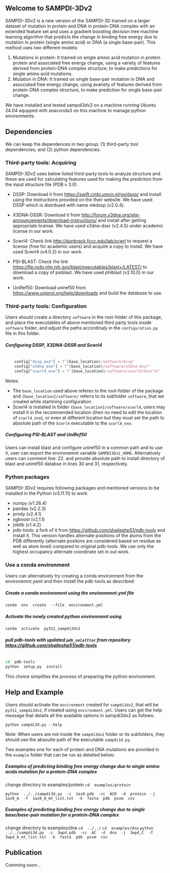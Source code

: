 ## Welcome to SAMPDI-3Dv2

SAMPDI-3Dv2 is a new version of the SAMPDI-3D trained on a larger dataset of mutation in protein and DNA in protein-DNA complex with an extended feature set and uses a gradient boosting decision tree machine learning algorithm that predicts the change in binding free energy due to mutation in protein (single amino acid) or DNA (a single base-pair). This method uses two different models:
 1. Mutations in protein: It trained on single amino acid mutation in protein protein and associated free energy change, using a variety of features derived from protein-DNA complex structure, to make predictions for single amino acid mutations.
 2. Mutation in DNA: It trained on single base-pair mutation in DNA and associated free energy change, using avariety of features derived from protein-DNA complex structure, to make prediction for single base-pair change.

We  have  installed  and  tested  sampdi3dv2  on  a  machine  running  Ubuntu  24.04 equpped with anaconda3   on  this  machine  to  manage  python  environments.

## Dependencies
We can keep the dependences in two group: (1) third-party tool dependencies; and (2) python dependencies.
### Third-party tools: Acquiring
SAMPDI-3Dv2 uses below listed third-party tools to analyze structure and these are used for calculating features used for making the prediction from the input structure file (PDB v 3.0).

 - DSSP: Download  it from  https://swift.cmbi.umcn.nl/gv/dssp/ and install using the instructions provided on the their website. We have used DSSP which is distribued with name mkdssp (v2.0.4).

- X3DNA-DSSR: Download it from  http://forum.x3dna.org/site-announcements/download-instructions/ and install after getting appropriate license. We have used x3dna-dssr (v2.4.5) under academic license in our work.

- Scwrl4: Check  link  http://dunbrack.fccc.edu/lab/scwrl  to  request  a  license (free for  academic  users) and acquire a copy to install. We have used Scwrl4 (v4.0.2) in our work.

- PSI-BLAST: Check  the  link  https://ftp.ncbi.nlm.nih.gov/blast/executables/blast+/LATEST/  to  download  a  copy  of  psiblast. We have used phiblast (v2.10.0) in our work.

- UniRef50: Download  uniref50  from  https://www.uniprot.org/help/downloads  and  build  the  database  to  use.

### Third-party tools: Configuration
Users should create a directory ``software`` in the root-folder of this package, and place the executables of above mentioned 
third party tools inside ``software`` folder, and adjust the paths accordinaly in the ``configuration.py`` file in this folder.

##### Configuring DSSP, X3DNA-DSSR and Scwrl4
```python

    config["dssp_exe"] = f"{base_location}/software/dssp"
    config["x3dna_exe"] = f"{base_location}/software/x3dna-dssr"
    config["scwrl4_exe"] = f"{base_location}/software/scwrl4/Scwrl4"
```
Notes: 
- The ``base_location`` used above referes to the root-folder of the package and ``{base_location}/software/`` referrs to its subfolder ``software``, that we created while startining configuration.
- Scwrl4 is installed in folder ``{base_location}/software/scwrl4``, users may install it in the recommended location (then no need to edit the location of ``scwrl4_exe``), or even at different location but they must set the path to absolute path of the ``Scwrl4`` executable to the ``scwrl4_exe``.

##### Configuring PSI-BLAST and UniRef50
Users can install blast and configure uniref50 in a common path and to use it, user can export the environemnt variable ``SAMPDI3Dv2_HOME``. Alternatively users can comment line: 22. and provide absolute path to install directory of blast and uniref50 databse in lines 30 and 31, respectively.

### Python packages

SAMPDI-3Dv2 requires following packages and mentioned versions to be installed in the Python (v3.11.11) to work
-   numpy (v1.26.4)
-   pandas (v2.2.3)
-   prody (v2.4.1)
-   xgboost (v2.1.1)
-   joblib (v1.4.2)
-   pdb-tools: a fork of it from https://github.com/shaileshp51/pdb-tools and install it. This version handles alternate positions of the atoms from the PDB differently (alternate positons are considered based on residue as well as atom level) compared to original pdb-tools. We use only the highest occupancy alternate coordinate set in out work.

### Use a conda environment 
Users can alternatively try creating a conda environment from the environemnt.yaml and then install the pdb-tools as described: 
##### Create a conda environment using the environment.yml file
``conda  env  create  --file  environment.yml``

##### Activate the newly created python environment using
``conda  activate  py311_sampdi3dv2``

##### pull pdb-tools with updated ``pdb_selaltloc`` from repository https://github.com/shaileshp51/pdb-tools
```bash

cd  pdb-tools
python  setup.py  install
```

This choice simplifies the process of preparing the python environment.

## Help and Example
Users should activate the ``environment`` created for ``sampdi3dv2``, that will be ``py311_sampdi3dv2``, if created using ``environment.yml``.
Users can get the help message that details all the available options in sampdi3dv2 as follows:
```
python sampdi3d.py --help
```
Note: When users are not inside the ``sampdi3dv2`` folder or its subfolders, they should use the absoulte path of the executable ``sampdi3d.py``.

Two examples one for each of protein and DNA mutations are provided in the ``example`` folder that can be run as detailed below:

##### Examples of predicting binding free energy change due to single amino acids mutation for a protein-DNA complex
change directory to examples/protein
``cd  examples/protein``

``python  ../../sampdi3d.py  -i  1az0.pdb  -cc  ACD  -d  protein  -j  1az0_A  -f  1az0_A_mt_list.txt  -k  fasta  pdb  pssm  csv``

##### Examples of predicting binding free energy change due to single base/base-pair mutation for a protein-DNA complex
change directory to examples/dna
``cd  ../../``
``cd  examples/dna``
``python  ../../sampdi3d.py  -i  3wpd.pdb  -cc  AC  -d  dna  -j  3wpd_C  -f  3wpd_A_mt_list.txt  -k  fasta  pdb  pssm  csv``

## Publication
Comming soon...
